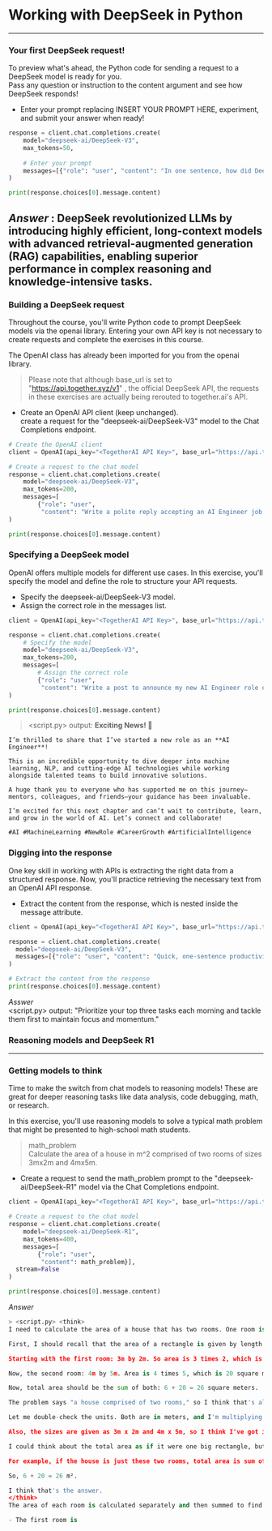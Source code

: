 # Working with DeepSeek in Python
---
### Your first DeepSeek request!
To preview what's ahead, the Python code for sending a request to a DeepSeek model is ready for you.      
Pass any question or instruction to the content argument and see how DeepSeek responds!
* Enter your prompt replacing INSERT YOUR PROMPT HERE, experiment, and submit your answer when ready!
```python
response = client.chat.completions.create(
    model="deepseek-ai/DeepSeek-V3",
    max_tokens=50,
  
    # Enter your prompt
    messages=[{"role": "user", "content": "In one sentence, how did DeepSeek revolutionize LLMs?"}]
)

print(response.choices[0].message.content)
```
*Answer* : DeepSeek revolutionized LLMs by introducing highly efficient, long-context models with advanced retrieval-augmented generation (RAG) capabilities, enabling superior performance in complex reasoning and knowledge-intensive tasks.
---
### Building a DeepSeek request
Throughout the course, you'll write Python code to prompt DeepSeek models via the openai library. Entering your own API key is not necessary to create requests and complete the exercises in this course.

The OpenAI class has already been imported for you from the openai library.

> Please note that although base_url is set to "https://api.together.xyz/v1" , the official DeepSeek API, the requests in these exercises are actually being rerouted to together.ai's API.

* Create an OpenAI API client (keep <TogetherAI API Key> unchanged).   
create a request for the "deepseek-ai/DeepSeek-V3" model to the Chat Completions endpoint.
```python
# Create the OpenAI client
client = OpenAI(api_key="<TogetherAI API Key>", base_url="https://api.together.xyz/v1")

# Create a request to the chat model
response = client.chat.completions.create(
    model="deepseek-ai/DeepSeek-V3",
    max_tokens=200,
    messages=[
        {"role": "user", 
         "content": "Write a polite reply accepting an AI Engineer job offer. Only output the reply."}]
)

print(response.choices[0].message.content)
```
### Specifying a DeepSeek model
OpenAI offers multiple models for different use cases. In this exercise, you'll specify the model and define the role to structure your API requests.
* Specify the deepseek-ai/DeepSeek-V3 model.
* Assign the correct role in the messages list.
```python
client = OpenAI(api_key="<TogetherAI API Key>", base_url="https://api.together.xyz/v1")

response = client.chat.completions.create(
    # Specify the model
    model="deepseek-ai/DeepSeek-V3",
    max_tokens=200,
    messages=[
        # Assign the correct role
        {"role": "user", 
         "content": "Write a post to announce my new AI Engineer role on LinkedIn. Only output the post."}]
)

print(response.choices[0].message.content)
```
> <script.py> output:
    **Exciting News! 🚀**  
    
    I’m thrilled to share that I’ve started a new role as an **AI Engineer**!  
    
    This is an incredible opportunity to dive deeper into machine learning, NLP, and cutting-edge AI technologies while working alongside talented teams to build innovative solutions.  
    
    A huge thank you to everyone who has supported me on this journey—mentors, colleagues, and friends—your guidance has been invaluable.  
    
    I’m excited for this next chapter and can’t wait to contribute, learn, and grow in the world of AI. Let’s connect and collaborate!  
    
    #AI #MachineLearning #NewRole #CareerGrowth #ArtificialIntelligence

### Digging into the response
One key skill in working with APIs is extracting the right data from a structured response. Now, you'll practice retrieving the necessary text from an OpenAI API response.
* Extract the content from the response, which is nested inside the message attribute.
```python
client = OpenAI(api_key="<TogetherAI API Key>", base_url="https://api.together.xyz/v1")

response = client.chat.completions.create(
  model="deepseek-ai/DeepSeek-V3",
  messages=[{"role": "user", "content": "Quick, one-sentence productivity tip."}]
)

# Extract the content from the response
print(response.choices[0].message.content)
```
*Asswer*    
<script.py> output:
    "Prioritize your top three tasks each morning and tackle them first to maintain focus and momentum."
### Reasoning models and DeepSeek R1



---
### Getting models to think
 Time to make the switch from chat models to reasoning models! These are great for deeper reasoning tasks like data analysis, code debugging, math, or research.

In this exercise, you'll use reasoning models to solve a typical math problem that might be presented to high-school math students.
> math_problem    
Calculate the area of a house in m^2 comprised of two rooms of sizes 3mx2m and 4mx5m.
* Create a request to send the math_problem prompt to the "deepseek-ai/DeepSeek-R1" model via the Chat Completions endpoint.
```python
client = OpenAI(api_key="<TogetherAI API Key>", base_url="https://api.together.xyz/v1")

# Create a request to the chat model
response = client.chat.completions.create(
    model="deepseek-ai/DeepSeek-R1",
    max_tokens=400,
    messages=[
        {"role": "user", 
         "content": math_problem}],
  stream=False
)

print(response.choices[0].message.content)
```
*Answer*   
```python
> <script.py> <think>
I need to calculate the area of a house that has two rooms. One room is 3 meters by 2 meters, and the other is 4 meters by 5 meters. I need to find the total area in square meters.

First, I should recall that the area of a rectangle is given by length times width. So for each room, I'll calculate the area separately and then add them together.

Starting with the first room: 3m by 2m. So area is 3 times 2, which is 6 square meters.

Now, the second room: 4m by 5m. Area is 4 times 5, which is 20 square meters.

Now, total area should be the sum of both: 6 + 20 = 26 square meters.

The problem says "a house comprised of two rooms," so I think that's all. It doesn't mention any other spaces like hallways or anything, so I should just add the two rooms.

Let me double-check the units. Both are in meters, and I'm multiplying meters by meters, so it should be square meters, which is what the question asks for.

Also, the sizes are given as 3m x 2m and 4m x 5m, so I think I've got it right.

I could think about the total area as if it were one big rectangle, but since the rooms might not be adjacent or might be shaped differently, it's safer to just add the areas separately. The problem doesn't specify how they're connected, so adding the areas is the way to go.

For example, if the house is just these two rooms, total area is sum of individual areas.

So, 6 + 20 = 26 m².

I think that's the answer.
</think>
The area of each room is calculated separately and then summed to find the total area of the house.

- The first room is
```
